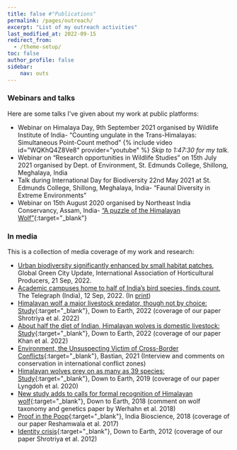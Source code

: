 ```yaml
---
title: false #"Publications"
permalink: /pages/outreach/
excerpt: "List of my outreach activities"
last_modified_at: 2022-09-15
redirect_from:
  - /theme-setup/
toc: false
author_profile: false
sidebar:
    nav: outs
---
```

### Webinars and talks
Here are some talks I've given about my work at public platforms:
-	Webinar on Himalaya Day, 9th September 2021 organised by Wildlife Institute of India- “Counting ungulate in the Trans-Himalayas: Simultaneous Point-Count method”
{% include video id="WQKhQ4Z8Ve8" provider="youtube" %}
*Skip to 1:47:30 for my talk.*
-	Webinar on “Research opportunities in Wildlife 	Studies” on 15th July 2021 organised by Dept. of Environment, St. Edmunds College, Shillong, Meghalaya, India
-	Talk during International Day for Biodiversity 22nd May 2021 at St. Edmunds College, Shillong, Meghalaya, India- “Faunal Diversity in Extreme Environments”
-	Webinar on 15th August 2020 organised by Northeast India Conservancy, Assam, India- [“A puzzle of the Himalayan Wolf”](https://www.facebook.com/watch/live/?ref=watch_permalink&v=975971179514798){:target="_blank"}

### In media
This is a collection of media coverage of my work and research:
-	[Urban biodiversity significantly enhanced by small habitat patches](https://aiph.org/latest-news/urban-biodiversity-significantly-enhanced-by-small-habitat-patches/), Global Green City Update, International Association of Horticultural Producers, 21 Sep, 2022.
-	[Academic campuses home to half of India’s bird species, finds count](https://www.telegraphindia.com/india/academic-campuses-home-to-half-of-indias-bird-species-finds-count/cid/1886014), The Telegraph (India), 12 Sep, 2022. (In [print](https://epaper.telegraphindia.com/imageview/408355/191549437/undefined.html))
-	[Himalayan wolf a major livestock predator, though not by choice: Study](https://www.downtoearth.org.in/test/news/himalayan-wolf-a-major-livestock-predator-though-not-by-choice-study-83610){:target="_blank"}, Down to Earth, 2022 (coverage of our paper Shrotriya et al. 2022)
-	[About half the diet of Indian, Himalayan wolves is domestic livestock: Study](https://www.downtoearth.org.in/news/wildlife-biodiversity/about-half-the-diet-of-indian-himalayan-wolves-is-domestic-livestock-study-81974){:target="_blank"}, Down to Earth, 2022 (coverage of our paper Khan et al. 2022)
-	[Environment, the Unsuspecting Victim of Cross-Border Conflicts](https://thebastion.co.in/politics-and/environment-the-unsuspecting-victim-of-cross-border-conflicts/){:target="_blank"}, Bastian, 2021 (Interview and comments on conservation in international conflict zones)
-	[Himalayan wolves prey on as many as 39 species: Study](https://www.downtoearth.org.in/news/wildlife-biodiversity/himalayan-wolves-prey-on-as-many-as-39-species-study-66163){:target="_blank"}, Down to Earth, 2019 (coverage of our paper Lyngdoh et al. 2020)
-	[New study adds to calls for formal recognition of Himalayan wolf](https://www.downtoearth.org.in/news/wildlife-biodiversity/new-study-adds-to-calls-for-formal-recognition-of-himalayan-wolf-62200){:target="_blank"}, Down to Earth, 2018 (comment on wolf taxonomy and genetics paper by Werhahn et al. 2018)
-	[Proof in the Poop](https://indiabioscience.org/news/2018/proof-in-the-poop){:target="_blank"}, India Bioscience, 2018  (coverage of our paper Reshamwala et al. 2017)
-	[Identity crisis](https://www.downtoearth.org.in/news/identity-crisis-39687){:target="_blank"}, Down to Earth, 2012 (coverage of our paper Shrotriya et al. 2012)
